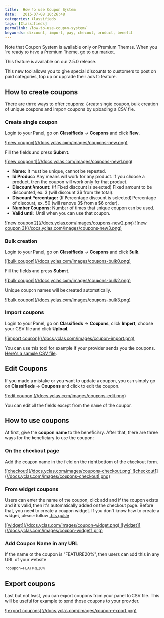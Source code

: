 ```yaml
---
title:  How to use Coupon System
date:   2015-07-08 10:26:48
categories: Classifieds
tags: [Classifieds]
permalink: /how-to-use-coupon-system/
keywords: discount, import, pay, checout, product, benefit
---
```

Note that Coupon System is available only on Premium Themes. When you 're ready to have a Premium Theme, go to our [market](https://selfhosted.yclas.com/).

<div class="alert alert-warning">
<strong><i class="glyphicon glyphicon-warning-sign"></i> </strong> This feature is available on our 2.5.0 release.
</div>

This new tool allows you to give special discounts to customers to post on paid categories, top up or upgrade their ads to feature. 

## How to create coupons

There are three ways to offer coupons: Create single coupon, bulk creation of unique coupons and import coupons by uploading a CSV file. 

### Create single coupon

Login to your Panel, go on **Classifieds** -> **Coupons** and click **New**. 

<a href="{{ site.baseurl }}/images/coupons-new.png" class="thumbnail gallery-item" data-gallery>
![new coupon](//docs.yclas.com/images/coupons-new.png)
</a>

Fill the fields and press **Submit**.

<a href="{{ site.baseurl }}/images/coupons-new1.png" class="thumbnail gallery-item" data-gallery>
![new coupon 1](//docs.yclas.com/images/coupons-new1.png)
</a>

+ **Name:** It must be unique, cannot be repeated.
+ **Id Product:** Any means will work for any product. If you choose a product, then the coupon will work only for that product.
+ **Discount Amount:** (If Fixed discount is selected) Fixed amount to be discounted, ex. 3 (will discount 3$ from the total).
+ **Discount Percentage:** (If Percentage discount is selected) Percentage of discount, ex. 50 (will remove 3$ from a $6 order).
+ **Number Coupons:** Number of times that unique coupon can be used.
+ **Valid until:** Until when you can use that coupon.

<a href="{{ site.baseurl }}/images/coupons-new2.png" class="thumbnail gallery-item" data-gallery>
![new coupon 2](//docs.yclas.com/images/coupons-new2.png)
</a>

<a href="{{ site.baseurl }}/images/coupons-new3.png" class="thumbnail gallery-item" data-gallery>
![new coupon 3](//docs.yclas.com/images/coupons-new3.png)
</a>

### Bulk creation

Login to your Panel, go on **Classifieds** -> **Coupons** and click **Bulk**. 

<a href="{{ site.baseurl }}/images/coupons-bulk0.png" class="thumbnail gallery-item" data-gallery>
![bulk coupon](//docs.yclas.com/images/coupons-bulk0.png)
</a>

Fill the fields and press **Submit**.

<a href="{{ site.baseurl }}/images/coupons-bulk2.png" class="thumbnail gallery-item" data-gallery>
![bulk coupon](//docs.yclas.com/images/coupons-bulk2.png)
</a>

Unique coupon names will be created automatically.

<a href="{{ site.baseurl }}/images/coupons-bulk3.png" class="thumbnail gallery-item" data-gallery>
![bulk coupon](//docs.yclas.com/images/coupons-bulk3.png)
</a>

### Import coupons

Login to your Panel, go on **Classifieds** -> **Coupons**, click **Import**, choose your CSV file and click **Upload**. 

<a href="{{ site.baseurl }}/images/coupon-import.png" class="thumbnail gallery-item" data-gallery>
![import coupon](//docs.yclas.com/images/coupon-import.png)
</a>

You can use this tool for example if your provider sends you the coupons. [Here's a sample CSV file](https://mega.nz/#!V1RSSIoS!QBD0IlfKqcAuswEv18SXQ1vkbp4eUeCxpIH5sXQVskY).

## Edit Coupons

If you made a mistake or you want to update a coupon, you can simply go on **Classifieds** -> **Coupons** and click to edit the coupon. 

<a href="{{ site.baseurl }}/images/coupons-edit.png" class="thumbnail gallery-item" data-gallery>
![edit coupon](//docs.yclas.com/images/coupons-edit.png)
</a>

You can edit all the fields except from the name of the coupon.


## How to use coupons

At first, give the **coupon name** to the beneficiary. After that, there are three ways for the beneficiary to use the coupon:

### On the checkout page

Add the coupon name in the field on the right bottom of the checkout form.

<a href="{{ site.baseurl }}/images/coupons-checkout.png" class="thumbnail gallery-item" data-gallery>
![checkout](//docs.yclas.com/images/coupons-checkout.png)
</a>

<a href="{{ site.baseurl }}/images/coupons-checkout1.png" class="thumbnail gallery-item" data-gallery>
![checkout1](//docs.yclas.com/images/coupons-checkout1.png)
</a>

### From widget coupons

Users can enter the name of the coupon, click add and if the coupon exists and it's valid, then it's automatically added on the checkout page. Before that, you need to create a coupon widget. If you don't know how to create a widget, please follow [this guide]({{site.baseurl}}/overview-of-widgets)

<a href="{{ site.baseurl }}/images/coupon-widget.png" class="thumbnail gallery-item" data-gallery>
![widget](//docs.yclas.com/images/coupon-widget.png)
</a>

<a href="{{ site.baseurl }}/images/coupon-widget1.png" class="thumbnail gallery-item" data-gallery>
![widget1](//docs.yclas.com/images/coupon-widget1.png)
</a>

### Add Coupon Name in any URL

If the name of the coupon is "FEATURE20%", then users can add this in any URL of your website 

    ?coupon=FEATURE20%


## Export coupons

Last but not least, you can export coupons from your panel to CSV file. This will be useful for example to send those coupons to your provider.

<a href="{{ site.baseurl }}/images/coupon-export.png" class="thumbnail gallery-item" data-gallery>
![export coupons](//docs.yclas.com/images/coupon-export.png)
</a>
